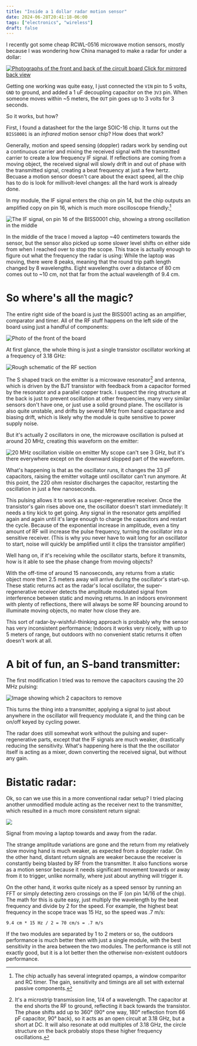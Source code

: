 ```yaml
---
title: "Inside a 1 dollar radar motion sensor"
date: 2024-06-28T20:41:18-06:00
tags: ["electronics", "wireless"]
draft: false
---
```


I recently got some cheap RCWL-0516 microwave motion sensors, mostly because I was wondering how China managed to make a radar for under a dollar:

[![Photographs of the front and back of the circuit board](board.png) Click for mirrored back view](boardrev.png)

Getting one working was quite easy, I just connected the `VIN` pin to 5 volts, `GND` to ground, and added a 1 uF decoupling capacitor on the `3V3` pin.
When someone moves within ~5 meters, the `OUT` pin goes up to 3 volts for 3 seconds. 

So it works, but how?

First, I found a datasheet for the the large SOIC-16 chip.
It turns out the `BISS0001` is an *infrared* motion sensor chip? How does that work?

Generally, motion and speed sensing (doppler) radars work by sending out a continuous carrier and mixing the received signal with the transmitted carrier to create a low frequency IF signal.
If reflections are coming from a moving object, the received signal will slowly drift in and out of phase with the transmitted signal, creating a beat frequency at just a few hertz.
Becuase a motion sensor doesn't care about the exact speed, all the chip has to do is look for millivolt-level changes: all the hard work is already done.

In my module, the IF signal enters the chip on pin 14, but the chip outputs an amplified copy on pin 16, which is much more oscilloscope friendly:[^biss]

![The IF signal, on pin 16 of the BISS0001 chip, showing a strong oscillation in the middle](iftap.png)

In the middle of the trace I moved a laptop ~40 centimeters towards the sensor, but the sensor also picked up some slower level shifts on either side from when I reached over to stop the scope.
This trace is actually enough to figure out what the frequency the radar is using: While the laptop was moving, there were 8 peaks, meaning that the round trip path length changed by 8 wavelengths.
Eight wavelengths over a distance of 80 cm comes out to ~10 cm, not that far from the actual wavelength of 9.4 cm.

# So where's all the magic?

The entire right side of the board is just the BISS001 acting as an amplifier, comparator and timer.
All of the RF stuff happens on the left side of the board using just a handful of components:

![Photo of the front of the board](front.png)

At first glance, the whole thing is just a single transistor oscillator working at a frequency of 3.18 GHz:

![Rough schematic of the RF section](RF.png)

The S shaped track on the emitter is a microwave resonator[^resonator] and antenna, which is driven by the BJT transistor with feedback from a capacitor formed by the resonator and a parallel copper track.
I suspect the ring structure at the back is just to prevent oscillation at other frequencies, many very similar sensors don't have one, or just use a solid ground plane.
The oscillator is also quite unstable, and drifts by several MHz from hand capacitance and biasing drift, which is likely why the module is quite sensitive to power supply noise.

But it's actually 2 oscillators in one, the microwave oscillation is pulsed at around 20 MHz, creating this waveform on the emitter:

![20 MHz oscillation visible on emitter](squench.png)
My scope can't see 3 GHz, but it's there everywhere except on the downward slopped part of the waveform. 

What's happening is that as the oscillator runs, it changes the 33 pF capacitors, raising the emitter voltage until oscillator can't run anymore.
At this point, the 220 ohm resistor discharges the capacitor, restarting the oscillation in just a few nanoseconds.

This pulsing allows it to work as a super-regenerative receiver.
Once the transistor's gain rises above one, the oscillator doesn't start immediately: It needs a tiny kick to get going. 
Any signal in the resonator gets amplified again and again until it's large enough to charge the capacitors and restart the cycle.
Because of the exponential increase in amplitude, even a tiny amount of RF will increase the pulse frequency, turning the oscillator into a sensitive receiver.
(This is why you never have to wait long for an oscillator to start, noise will quickly be amplified until it clips the transistor amplifier)

Well hang on, if it's receiving while the oscillator starts, before it transmits, how is it able to see the phase change from moving objects?

With the off-time of around 15 nanoseconds, any returns from a static object more then 2.5 meters away will arrive during the oscillator's start-up.
These static returns act as the radar's local oscillator, the super-regenerative receiver detects the amplitude modulated signal from interference between static and moving returns.
In an indoors environment with plenty of reflections, there will always be some RF bouncing around to illuminate moving objects, no mater how close they are.

This sort of radar-by-wishful-thinking approach is probably why the sensor has very inconsistent performance;
Indoors it works very nicely, with up to 5 meters of range, but outdoors with no convenient static returns it often doesn't work at all.

# A bit of fun, an S-band transmitter:

The first modification I tried was to remove the capacitors causing the 20 MHz pulsing:

![Image showing which 2 capacitors to remove](cw_tx.png)

This turns the thing into a transmitter, applying a signal to just about anywhere in the oscillator will frequency modulate it, and the thing can be on/off keyed by cycling power.

The radar does still somewhat work without the pulsing and super-regenerative parts, except that the IF signals are much weaker, drastically reducing the sensitivity.
What's happening here is that the the oscillator itself is acting as a mixer, down converting the received signal, but without any gain.

# Bistatic radar:

Ok, so can we use this in a more conventional radar setup?
I tried placing another unmodified module acting as the receiver next to the transmitter, which resulted in a much more consistent return signal:

![](bistatic.png)

Signal from moving a laptop towards and away from the radar.

The strange amplitude variations are gone and the return from my relatively slow moving hand is much weaker, as expected from a doppler radar.
On the other hand, distant return signals are weaker because the receiver is constantly being blasted by RF from the transmitter.
It also functions worse as a motion sensor because it needs significant movement towards or away from it to trigger, unlike normally, where just about anything will trigger it.

On the other hand, it works quite nicely as a speed sensor by running an FFT or simply detecting zero crossings on the IF (on pin 14/16 of the chip).
The math for this is quite easy, just multiply the wavelength by the beat frequency and divide by 2 for the speed.
For example, the highest beat frequency in the scope trace was 15 Hz, so the speed was .7 m/s:

```
9.4 cm * 15 Hz / 2 = 70 cm/s = .7 m/s
```

If the two modules are separated by 1 to 2 meters or so, the outdoors performance is much better then with just a single module, with the best sensitivity in the area between the two modules.
The performance is still not exactly good, but it is a lot better then the otherwise non-existent outdoors performance.

[^biss]: The chip actually has several integrated opamps, a window comparitor and RC timer. The gain, sensitivity and timings are all set with external passive components.

[^resonator]:
	It's a microstrip transmission line, 1/4 of a wavelength. The capacitor at the end shorts the RF to ground, reflecting it back towards the transistor.
	The phase shifts add up to 360° (90° one way, 180° reflection from 66 pF capacitor, 90° back), so it acts as an open circuit at 3.18 GHz, but a short at DC.
	It will also resonate at odd multiples of 3.18 GHz, the circle structure on the back probably stops these higher frequency oscillations.

